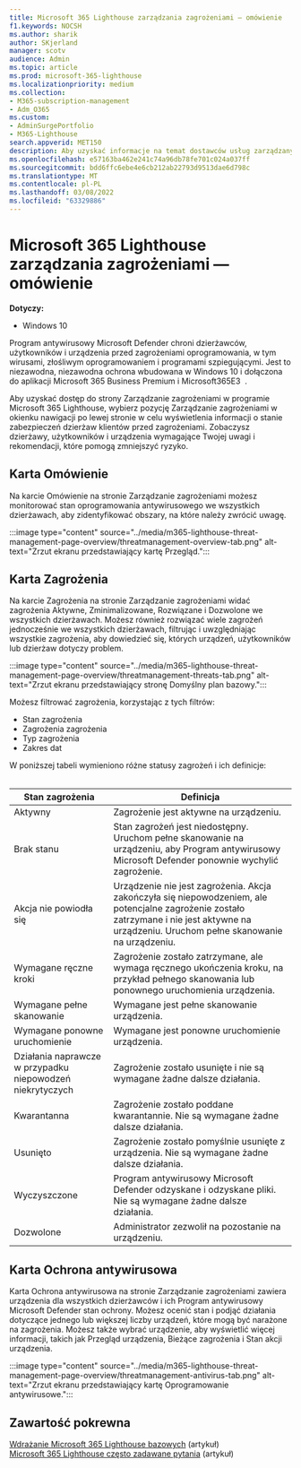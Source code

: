 ```yaml
---
title: Microsoft 365 Lighthouse zarządzania zagrożeniami — omówienie
f1.keywords: NOCSH
ms.author: sharik
author: SKjerland
manager: scotv
audience: Admin
ms.topic: article
ms.prod: microsoft-365-lighthouse
ms.localizationpriority: medium
ms.collection:
- M365-subscription-management
- Adm_O365
ms.custom:
- AdminSurgePortfolio
- M365-Lighthouse
search.appverid: MET150
description: Aby uzyskać informacje na temat dostawców usług zarządzanych (MSP) używających Microsoft 365 Lighthouse, dowiedz się więcej o stronie Zarządzanie zagrożeniami.
ms.openlocfilehash: e57163ba462e241c74a96db78fe701c024a037ff
ms.sourcegitcommit: bdd6ffc6ebe4e6cb212ab22793d9513dae6d798c
ms.translationtype: MT
ms.contentlocale: pl-PL
ms.lasthandoff: 03/08/2022
ms.locfileid: "63329886"
---
```

# <a name="microsoft-365-lighthouse-threat-management-page-overview"></a>Microsoft 365 Lighthouse zarządzania zagrożeniami — omówienie 

**Dotyczy:**

- Windows 10

Program antywirusowy Microsoft Defender chroni dzierżawców, użytkowników i urządzenia przed zagrożeniami oprogramowania, w tym wirusami, złośliwym oprogramowaniem i programami szpiegującymi. Jest to niezawodna, niezawodna ochrona wbudowana w Windows 10 i dołączona do aplikacji Microsoft 365 Business Premium i Microsoft365E3&nbsp;&nbsp;.  
  
Aby uzyskać dostęp do strony Zarządzanie zagrożeniami w programie Microsoft 365 Lighthouse,  wybierz pozycję Zarządzanie zagrożeniami w okienku nawigacji po lewej stronie w celu wyświetlenia informacji o stanie zabezpieczeń dzierżaw klientów przed zagrożeniami. Zobaczysz dzierżawy, użytkowników i urządzenia wymagające Twojej uwagi i rekomendacji, które pomogą zmniejszyć ryzyko.  
  
## <a name="overview-tab"></a>Karta Omówienie  
  
Na karcie Omówienie na stronie Zarządzanie zagrożeniami możesz monitorować stan oprogramowania antywirusowego we wszystkich dzierżawach, aby zidentyfikować obszary, na które należy zwrócić uwagę.

:::image type="content" source="../media/m365-lighthouse-threat-management-page-overview/threatmanagement-overview-tab.png" alt-text="Zrzut ekranu przedstawiający kartę Przegląd.":::

## <a name="threats-tab"></a>Karta Zagrożenia

Na karcie Zagrożenia na stronie Zarządzanie zagrożeniami widać zagrożenia Aktywne, Zminimalizowane, Rozwiązane i Dozwolone we wszystkich dzierżawach. Możesz również rozwiązać wiele zagrożeń jednocześnie we wszystkich dzierżawach, filtrując i uwzględniając wszystkie zagrożenia, aby dowiedzieć się, których urządzeń, użytkowników lub dzierżaw dotyczy problem.

:::image type="content" source="../media/m365-lighthouse-threat-management-page-overview/threatmanagement-threats-tab.png" alt-text="Zrzut ekranu przedstawiający stronę Domyślny plan bazowy.":::
  
Możesz filtrować zagrożenia, korzystając z tych filtrów:

- Stan zagrożenia
- Zagrożenia zagrożenia
- Typ zagrożenia
- Zakres dat

W poniższej tabeli wymieniono różne statusy zagrożeń i ich definicje:<br><br>

| Stan zagrożenia | Definicja |
|--|--|
| Aktywny | Zagrożenie jest aktywne na urządzeniu. |
| Brak stanu | Stan zagrożeń jest niedostępny. Uruchom pełne skanowanie na urządzeniu, aby Program antywirusowy Microsoft Defender ponownie wychylić zagrożenie. |
| Akcja nie powiodła się | Urządzenie nie jest zagrożenia. Akcja zakończyła się niepowodzeniem, ale potencjalne zagrożenie zostało zatrzymane i nie jest aktywne na urządzeniu. Uruchom pełne skanowanie na urządzeniu. |
| Wymagane ręczne kroki | Zagrożenie zostało zatrzymane, ale wymaga ręcznego ukończenia kroku, na przykład pełnego skanowania lub ponownego uruchomienia urządzenia. |
| Wymagane pełne skanowanie | Wymagane jest pełne skanowanie urządzenia. |
| Wymagane ponowne uruchomienie | Wymagane jest ponowne uruchomienie urządzenia. |
| Działania naprawcze w przypadku niepowodzeń niekrytyczych | Zagrożenie zostało usunięte i nie są wymagane żadne dalsze działania. |
| Kwarantanna | Zagrożenie zostało poddane kwarantannie. Nie są wymagane żadne dalsze działania. |
| Usunięto | Zagrożenie zostało pomyślnie usunięte z urządzenia. Nie są wymagane żadne dalsze działania. |
| Wyczyszczone | Program antywirusowy Microsoft Defender odzyskane i odzyskane pliki. Nie są wymagane żadne dalsze działania. |
| Dozwolone | Administrator zezwolił na pozostanie na urządzeniu. | 

## <a name="antivirus-protection-tab"></a>Karta Ochrona antywirusowa

Karta Ochrona antywirusowa na stronie Zarządzanie zagrożeniami zawiera urządzenia dla wszystkich dzierżawców i ich Program antywirusowy Microsoft Defender stan ochrony. Możesz ocenić stan i podjąć działania dotyczące jednego lub większej liczby urządzeń, które mogą być narażone na zagrożenia. Możesz także wybrać urządzenie, aby wyświetlić więcej informacji, takich jak Przegląd urządzenia, Bieżące zagrożenia i Stan akcji urządzenia.

:::image type="content" source="../media/m365-lighthouse-threat-management-page-overview/threatmanagement-antivirus-tab.png" alt-text="Zrzut ekranu przedstawiający kartę Oprogramowanie antywirusowe.":::

## <a name="related-content"></a>Zawartość pokrewna

[Wdrażanie Microsoft 365 Lighthouse bazowych](m365-lighthouse-deploy-baselines.md) (artykuł)\
[Microsoft 365 Lighthouse często zadawane pytania](m365-lighthouse-faq.yml) (artykuł)
